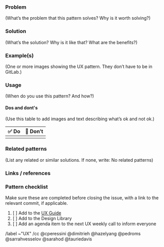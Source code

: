 ### Problem

(What’s the problem that this pattern solves? Why is it worth solving?)

### Solution

(What’s the solution? Why is it like that? What are the benefits?)

### Example(s)

(One or more images showing the UX pattern. They don’t have to be in GitLab.)

### Usage

(When do you use this pattern? And how?)

#### Dos and dont's

(Use this table to add images and text describing what’s ok and not ok.)

| :white_check_mark:  Do | :stop_sign: Don’t |
|------------------------|-------------------|
|  |  |

### Related patterns

(List any related or similar solutions. If none, write: No related patterns)

### Links / references

### Pattern checklist

Make sure these are completed before closing the issue,
with a link to the relevant commit, if applicable.

1. [ ] Add to the [UX Guide](https://docs.gitlab.com/ce/development/ux_guide/)
1. [ ] Add to the Design Library
1. [ ] Add an agenda item to the next UX weekly call to inform everyone

/label ~"UX"
/cc @cperessini @dimitrieh @hazelyang @pedroms @sarrahvesselov @sarahod @tauriedavis
